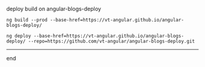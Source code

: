 
deploy build on angular-blogs-deploy
```
ng build --prod --base-href=https://vt-angular.github.io/angular-blogs-deploy/

ng deploy --base-href=https://vt-angular.github.io/angular-blogs-deploy/ --repo=https://github.com/vt-angular/angular-blogs-deploy.git

```




---
end
